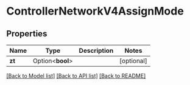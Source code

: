 # ControllerNetworkV4AssignMode

## Properties

Name | Type | Description | Notes
------------ | ------------- | ------------- | -------------
**zt** | Option<**bool**> |  | [optional]

[[Back to Model list]](../README.md#documentation-for-models) [[Back to API list]](../README.md#documentation-for-api-endpoints) [[Back to README]](../README.md)


